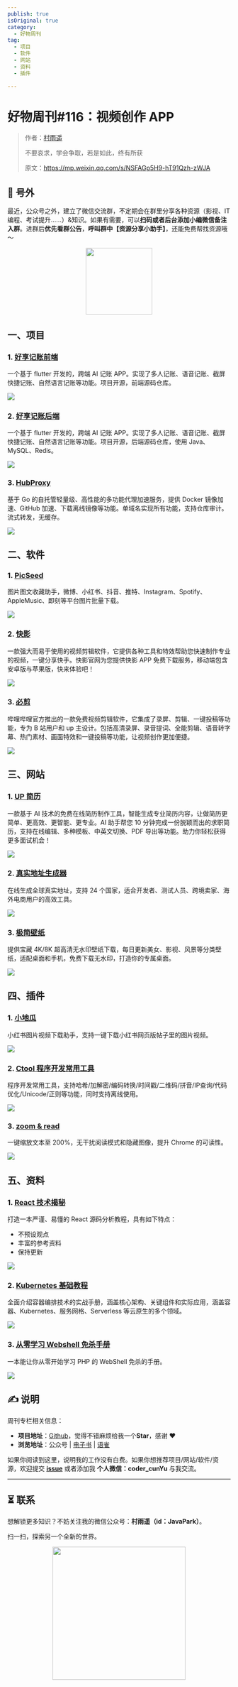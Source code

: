 ```yaml
---
publish: true
isOriginal: true
category:
  - 好物周刊
tag:
  - 项目
  - 软件
  - 网站
  - 资料
  - 插件

---
```


# 好物周刊#116：视频创作 APP

> 作者：[村雨遥](https://github.com/cunyu1943)
> 
> 不要哀求，学会争取，若是如此，终有所获
> 
> 原文：https://mp.weixin.qq.com/s/NSFAGp5H9-hT91Qzh-zWJA

## 🎈 号外 

最近，公众号之外，建立了微信交流群，不定期会在群里分享各种资源（影视、IT 编程、考试提升……）&知识。如果有需要，可以**扫码或者后台添加小编微信备注入群**。进群后**优先看群公告**，**呼叫群中【资源分享小助手】**，还能免费帮找资源哦～

<center>
<img src="/contact/wxgroup.jpg" width="150">
</center>

## 一、项目

### 1. [好享记账前端](https://github.com/suyu610/journal-flutter)

一个基于 flutter 开发的，跨端 AI 记账 APP。实现了多人记账、语音记账、截屏快捷记账、自然语言记账等功能。项目开源，前端源码仓库。

![](assets/0719-0725/1753142005143-069886d1-245f-4e02-82d9-fe4cdd9cf00b.webp)

### 2. [好享记账后端](https://github.com/suyu610/journal-server)

一个基于 flutter 开发的，跨端 AI 记账 APP。实现了多人记账、语音记账、截屏快捷记账、自然语言记账等功能。项目开源，后端源码仓库，使用 Java、MySQL、Redis。

![](assets/0719-0725/1753142028036-6a6efd60-3709-4368-b2d8-076a96e29a18.webp)

### 3. [HubProxy](https://github.com/sky22333/hubproxy)

基于 Go 的自托管轻量级、高性能的多功能代理加速服务，提供 Docker 镜像加速、GitHub 加速、下载离线镜像等功能。单域名实现所有功能，支持仓库审计。流式转发，无缓存。

![](assets/0719-0725/1753142299563-f06491d2-0423-4d80-af93-25443f2b6d1a.webp)

## 二、软件

### 1. [PicSeed](https://picseed.com)

图片图文收藏助手，微博、小红书、抖音、推特、Instagram、Spotify、AppleMusic、即刻等平台图片批量下载。

![](assets/0719-0725/1753182954053-20c13190-00b7-420b-b8b4-b8dcfd14cfa9.webp)

### 2. [快影](https://h5.kwaiying.com/officialWebsite)

一款强大而易于使用的视频剪辑软件，它提供各种工具和特效帮助您快速制作专业的视频，一键分享快手。快影官网为您提供快影 APP 免费下载服务，移动端包含安卓版与苹果版，快来体验吧！

![](assets/0719-0725/1753228685661-a10ebfd2-ff8e-4460-af45-041a102356f3.webp)

### 3. [必剪](https://bcut.bilibili.cn)

哔哩哔哩官方推出的一款免费视频剪辑软件，它集成了录屏、剪辑、一键投稿等功能，专为 B 站用户和 up 主设计。包括高清录屏、录音提词、全能剪辑、语音转字幕、热门素材、画面特效和一键投稿等功能，让视频创作更加便捷。

![](assets/0719-0725/1753228813648-f6b7d433-43de-498e-a8b2-888642af692f.webp)

## 三、网站

### 1. [UP 简历](https://upcv.tech)

一款基于 AI 技术的免费在线简历制作工具，智能生成专业简历内容，让做简历更简单、更高效、更智能、更专业。AI 助手帮您 10 分钟完成一份脱颖而出的求职简历，支持在线编辑、多种模板、中英文切换、PDF 导出等功能。助力你轻松获得更多面试机会！

![](assets/0719-0725/1752624787818-26edc4e2-3662-447c-a3de-ecbe0a5d3bfd.webp)

### 2. [真实地址生成器](https://realaddress.remit.ee)

在线生成全球真实地址，支持 24 个国家，适合开发者、测试人员、跨境卖家、海外电商用户的高效工具。

![](assets/0719-0725/1753142498455-82872a60-985a-4b0b-90a1-dbbd29626289.webp)

### 3. [极简壁纸](https://bizhi.likew.net)

提供宝藏 4K/8K 超高清无水印壁纸下载，每日更新美女、影视、风景等分类壁纸，适配桌面和手机，免费下载无水印，打造你的专属桌面。

![](assets/0719-0725/1753142655265-5a6c1f39-45e3-4708-b819-4749148d4d60.webp)

## 四、插件

### 1. [小地瓜](https://chromewebstore.google.com/detail/phlkdccenedhbieigmejomebppjajnbk?utm_source=item-share-cb)

小红书图片视频下载助手，支持一键下载小红书网页版帖子里的图片视频。

![](assets/0719-0725/1753229093701-b58dd0f9-af8c-4adc-ba06-647853f76255.webp)

### 2. [Ctool 程序开发常用工具](https://chromewebstore.google.com/detail/ipfcebkfhpkjeikaammlkcnalknjahmh?utm_source=item-share-cb)

程序开发常用工具，支持哈希/加解密/编码转换/时间戳/二维码/拼音/IP查询/代码优化/Unicode/正则等功能，同时支持离线使用。

![](assets/0719-0725/1753229297702-43221842-1a98-4bca-8a3b-90a418a1745a.webp)

### 3. [zoom & read](https://chromewebstore.google.com/detail/mamgplcihonkbopicdfhbadppehecgoa?utm_source=item-share-cb)

一键缩放文本至 200%，无干扰阅读模式和隐藏图像，提升 Chrome 的可读性。

![](assets/0719-0725/1753229600668-22efd0e0-7757-4077-93cd-5a6f00e2d6e5.webp)

## 五、资料

### 1. [React 技术揭秘](https://github.com/BetaSu/just-react)

打造一本严谨、易懂的 React 源码分析教程，具有如下特点：

-   不预设观点
-   丰富的参考资料
-   保持更新

![](assets/0719-0725/1753269922043-e217d4fd-6a38-4ee3-bf9c-41647ec6af94.webp)

### 2. [Kubernetes 基础教程](https://github.com/rootsongjc/kubernetes-handbook)

全面介绍容器编排技术的实战手册，涵盖核心架构、关键组件和实际应用，涵盖容器、Kubernetes、服务网格、Serverless 等云原生的多个领域。

![](assets/0719-0725/1753270292984-880819b1-7586-4628-aff4-4ad0df5e6767.webp)

### 3. [从零学习 Webshell 免杀手册](https://github.com/AabyssZG/WebShell-Bypass-Guide)

一本能让你从零开始学习 PHP 的 WebShell 免杀的手册。

![](assets/0719-0725/1753270603836-e000c621-915e-43d9-9cf7-6b294cbb8622.webp)

## ✍️ 说明

周刊专栏相关信息：

- **项目地址**：[Github](https://github.com/cunyu1943/weekly)，觉得不错麻烦给我一个**Star**，感谢 ❤️
- **浏览地址**：公众号 | [电子书](https://cunyu1943.github.io/weekly) | [语雀](https://yuque.com/cunyu1943/weekly)

如果你阅读到这里，说明我的工作没有白费。如果你想推荐项目/网站/软件/资源，欢迎提交 **[issue](https://github.com/cunyu1943/weekly/issues)** 或者添加我 **个人微信：coder_cunYu** 与我交流。

---

## ⏳ 联系

想解锁更多知识？不妨关注我的微信公众号：**村雨遥（id：JavaPark）**。

扫一扫，探索另一个全新的世界。

<center>
<img src="/contact/contact.png" width="300">
</center>


